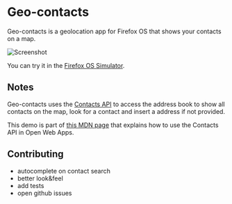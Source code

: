 # Geo-contacts

Geo-contacts is a geolocation app for Firefox OS that shows your contacts on a map.

![Screenshot](https://raw.githubusercontent.com/franciov/geo/mdn_updating_phone_contacts_from_the_web/img/screenshots/contacts-all.png)

You can try it in the [Firefox OS Simulator](https://developer.mozilla.org/en/docs/Tools/Firefox_OS_Simulator).

## Notes

Geo-contacts uses the [Contacts API](https://developer.mozilla.org/en-US/docs/WebAPI/Contacts) to access the address book to show all contacts on the map, look for a contact and insert a address if not provided.

This demo is part of [this MDN page](https://developer.mozilla.org/en-US/Apps/Developing/gather_and_modify_data/Updating_phone_contacts_from_the_web) that explains how to use the Contacts API in Open Web Apps.

## Contributing

- autocomplete on contact search
- better look&feel
- add tests
- open github issues
